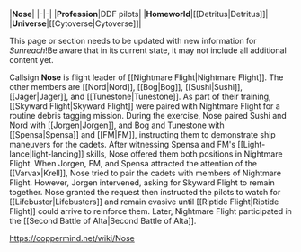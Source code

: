 |**Nose**|
|-|-|
|**Profession**|DDF pilots|
|**Homeworld**|[[Detritus\|Detritus]]|
|**Universe**|[[Cytoverse\|Cytoverse]]|

This page or section needs to be updated with new information for *Sunreach*!Be aware that in its current state, it may not include all additional content yet.

Callsign **Nose** is flight leader of [[Nightmare Flight\|Nightmare Flight]]. The other members are [[Nord\|Nord]], [[Bog\|Bog]], [[Sushi\|Sushi]], [[Jager\|Jager]], and [[Tunestone\|Tunestone]].
As part of their training, [[Skyward Flight\|Skyward Flight]] were paired with Nightmare Flight for a routine debris tagging mission. During the exercise, Nose paired Sushi and Nord with [[Jorgen\|Jorgen]], and Bog and Tunestone with [[Spensa\|Spensa]] and [[FM\|FM]], instructing them to demonstrate ship maneuvers for the cadets. After witnessing Spensa and FM's [[Light-lance\|light-lancing]] skills, Nose offered them both positions in Nightmare Flight. When Jorgen, FM, and Spensa attracted the attention of the [[Varvax\|Krell]], Nose tried to pair the cadets with members of Nightmare Flight. However, Jorgen intervened, asking for Skyward Flight to remain together. Nose granted the request then instructed the pilots to watch for [[Lifebuster\|Lifebusters]] and remain evasive until [[Riptide Flight\|Riptide Flight]] could arrive to reinforce them.
Later, Nightmare Flight participated in the [[Second Battle of Alta\|Second Battle of Alta]].



https://coppermind.net/wiki/Nose
